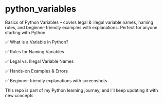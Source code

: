 # python_variables
Basics of Python Variables – covers legal &amp; illegal variable names, naming rules, and beginner-friendly examples with explanations. Perfect for anyone starting with Python

✅ What is a Variable in Python?

✅ Rules for Naming Variables

✅ Legal vs. Illegal Variable Names

✅ Hands-on Examples & Errors

✅ Beginner-friendly explanations with screenshots

This repo is part of my Python learning journey, and I’ll keep updating it with new concepts

